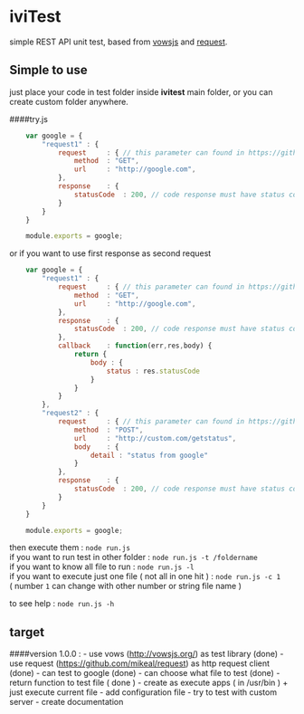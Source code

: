 # iviTest


simple REST API unit test, based from [vowsjs](http://vowsjs.org/) and [request](https://github.com/mikeal/request).

## Simple to use

just place your code in test folder inside **ivitest** main folder, or you can create custom folder anywhere.

####try.js

```javascript
    var google = {
	    "request1" : {
    		request 	: { // this parameter can found in https://github.com/mikeal/request
    			method 	: "GET",
    			url 	: "http://google.com",
    		},
    		response 	: {
    			statusCode 	: 200, // code response must have status code 200
    		}
    	}
    }

    module.exports = google;
```

or if you want to use first response as second request

```javascript
    var google = {
	    "request1" : {
    		request 	: { // this parameter can found in https://github.com/mikeal/request
    			method 	: "GET",
    			url 	: "http://google.com",
    		},
    		response 	: {
    			statusCode 	: 200, // code response must have status code 200
    		},
    		callback    : function(err,res,body) {
    		    return {
    		        body : {
    		            status : res.statusCode
    		        }
    		    }
    		}
    	},
    	"request2" : {
    	    request 	: { // this parameter can found in https://github.com/mikeal/request
    			method 	: "POST",
    			url 	: "http://custom.com/getstatus",
    			body    : {
    			    detail : "status from google"
    			}
    		},
    		response 	: {
    			statusCode 	: 200, // code response must have status code 200
    		}
    	}
    }

    module.exports = google;
```

then execute them : `node run.js`  
if you want to run test in other folder : `node run.js -t /foldername`   
if you want to know all file to run : `node run.js -l`  
if you want to execute just one file ( not all in one hit ) : `node run.js -c 1`  
( number `1` can change with other number or string file name ) 

to see help : `node run.js -h`

## target

####version 1.0.0 :
	- use vows (http://vowsjs.org/) as test library (done)
	- use request (https://github.com/mikeal/request) as http request client (done)
	- can test to google (done)
	- can choose what file to test (done)
	- return function to test file ( done )
	- create as execute apps ( in /usr/bin )
		+ just execute current file
	- add configuration file
	- try to test with custom server
	- create documentation